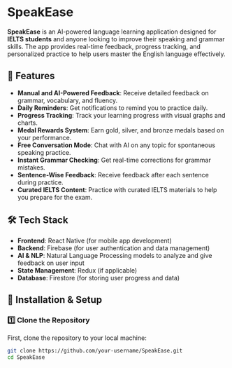 
# SpeakEase

**SpeakEase** is an AI-powered language learning application designed for **IELTS students** and anyone looking to improve their speaking and grammar skills. The app provides real-time feedback, progress tracking, and personalized practice to help users master the English language effectively.

## 📌 Features
- **Manual and AI-Powered Feedback**: Receive detailed feedback on grammar, vocabulary, and fluency.
- **Daily Reminders**: Get notifications to remind you to practice daily.
- **Progress Tracking**: Track your learning progress with visual graphs and charts.
- **Medal Rewards System**: Earn gold, silver, and bronze medals based on your performance.
- **Free Conversation Mode**: Chat with AI on any topic for spontaneous speaking practice.
- **Instant Grammar Checking**: Get real-time corrections for grammar mistakes.
- **Sentence-Wise Feedback**: Receive feedback after each sentence during practice.
- **Curated IELTS Content**: Practice with curated IELTS materials to help you prepare for the exam.

## 🛠️ Tech Stack
- **Frontend**: React Native (for mobile app development)
- **Backend**: Firebase (for user authentication and data management)
- **AI & NLP**: Natural Language Processing models to analyze and give feedback on user input
- **State Management**: Redux (if applicable)
- **Database**: Firestore (for storing user progress and data)

## 🚀 Installation & Setup

### 1️⃣ Clone the Repository
First, clone the repository to your local machine:
```bash
git clone https://github.com/your-username/SpeakEase.git
cd SpeakEase
